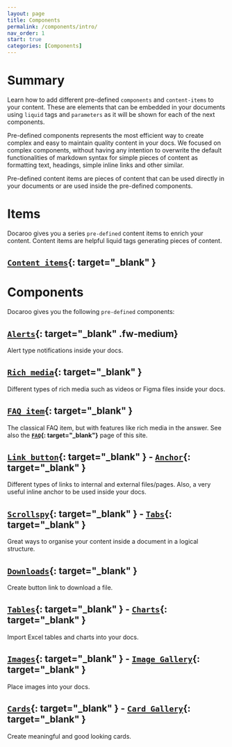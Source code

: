 ```yaml
---
layout: page
title: Components
permalink: /components/intro/
nav_order: 1
start: true
categories: [Components]
---
```


# Summary
Learn how to add different pre-defined `components` and `content-items` to your content. These are elements that can be embedded in your documents using `liquid` tags and `parameters` as it will be shown for each of the next components.

Pre-defined components represents the most efficient way to create complex and easy to maintain quality content in your docs. We focused on complex components, without having any intention to overwrite the default functionalities of markdown syntax for simple pieces of content as formatting text, headings, simple inline links and other similar.

Pre-defined content items are pieces of content that can be used directly in your documents or are used inside the pre-defined components.

# Items
Docaroo gives you a series `pre-defined` content items to enrich your content. Content items are helpful liquid tags generating pieces of content.

## **[`Content items`](/components/content-items/){: target="_blank" }** 

# Components
Docaroo gives you the following `pre-defined` components:

## **[`Alerts`](/components/alerts/){: target="_blank" .fw-medium}**
Alert type notifications inside your docs.

## **[`Rich media`](/components/rich-media/){: target="_blank" }**
Different types of rich media such as videos or Figma files inside your docs. 

## **[`FAQ item`](/components/qitem/){: target="_blank" }**
The classical FAQ item, but with features like rich media in the answer. See also the **[`FAQ`](/faq){: target="_blank"}** page of this site.

## **[`Link button`](/components/link-button/){: target="_blank" }** - **[`Anchor`](/components/link-button/#id_anchor_links){: target="_blank" }** 
Different types of links to internal and external files/pages. Also, a very useful inline anchor to be used inside your docs.

## **[`Scrollspy`](/components/scrollspy/){: target="_blank" }** - **[`Tabs`](/components/scrollspy/#id_tabs){: target="_blank" }** 
Great ways to organise your content inside a document in a logical structure.

## **[`Downloads`](/components/downloads/){: target="_blank" }**
Create button link to download a file.

## **[`Tables`](/components/xlsx-tables/){: target="_blank" }** - **[`Charts`](/components/xlsx-charts/){: target="_blank" }**
Import Excel tables and charts into your docs.

## **[`Images`](/components/image/){: target="_blank" }** - **[`Image Gallery`](/components/image/#id_image_gallery){: target="_blank" }**
Place images into your docs.

## **[`Cards`](/components/card/){: target="_blank" }** - **[`Card Gallery`](/components/card/#id_card_gallery){: target="_blank" }**
Create meaningful and good looking cards.